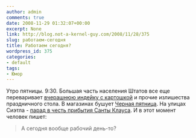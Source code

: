 ```yaml
---
author: admin
comments: true
date: 2008-11-29 01:32:07+00:00
excerpt: None
link: http://blog.not-a-kernel-guy.com/2008/11/28/375
slug: работаем-сегодня
title: Работаем сегодня?
wordpress_id: 375
categories:
- default
tags:
- Юмор
---
```


Утро пятницы. 9:30. Большая часть населения Штатов все еще переваривает [вчерашнюю индейку с картошкой](http://en.wikipedia.org/wiki/Thanksgiving) и прочие излишества праздничного стола. В магазинах бушует [Черная пятница](http://en.wikipedia.org/wiki/Black_Friday_(shopping)). На улицах Сиэтла - [парад в честь прибытия Санты Клауса](http://www.king5.com/topstories/stories/NW_112808WAB_holiday_parade_KS.ea0837c.html). И в этот момент человек пишет:



<blockquote>А сегодня вообще рабочий день-то?</blockquote>





